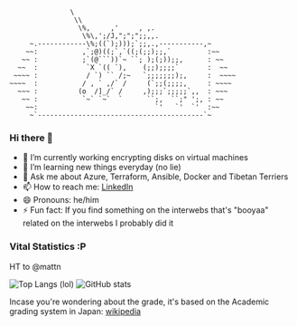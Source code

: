 ```
               \
                \\
                 \%,     ,'     , ,.
                  \%\,';/J,";";";;,,.
     ~.------------\%;((`);)));`;;,.,-----------,~
    ~~:           ,`;@)((;`,`((;(;;);;,`         :~~
   ~~ :           ;`(@```))`~ ``; );(;));;,      : ~~
  ~~  :            `X `(( `),    (;;);;;;`       :  ~~
 ~~~~ :            / `) `` /;~   `;;;;;;;);,     :  ~~~~
~~~~  :           / , ` ,/` /     (`;;(;;;;,     : ~~~~
  ~~~ :          (o  /]_/` /     ,);;;`;;;;;`,,  : ~~~
   ~~ :           `~` `~`  `      ``;,  ``;" ';, : ~~
    ~~:                             `'   `'  `'  :~~
     ~`-----------------------------------------`~
```
### Hi there 👋

- 🔭 I’m currently working encrypting disks on virtual machines
- 🌱 I’m learning new things everyday (no lie)
- 💬 Ask me about Azure, Terraform, Ansible, Docker and Tibetan Terriers
- 📫 How to reach me: [LinkedIn](https://www.linkedin.com/in/booyaa/)
- 😄 Pronouns: he/him
- ⚡ Fun fact: If you find something on the interwebs that's "booyaa" related on the interwebs I probably did it

### Vital Statistics :P

HT to @mattn

![Top Langs (lol)](https://github-readme-stats.vercel.app/api/top-langs/?username=booyaa&hide=html)
![GitHub stats](https://github-readme-stats.vercel.app/api?username=booyaa&show_icons=true&count_private=true&line_height=40)

Incase you're wondering about the grade, it's based on the Academic grading system in Japan: [wikipedia](https://en.wikipedia.org/wiki/Academic_grading_in_Japan)
